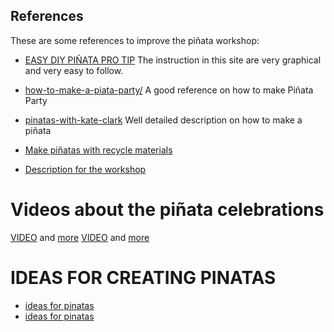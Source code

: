 References
---

These are some references to improve the piñata workshop:


* [EASY DIY PIÑATA PRO TIP](http://www.thinkmakeshareblog.com/diy-pinata-pro-tips/)
The instruction in this site are very graphical and very easy to follow.


* [how-to-make-a-piata-party/](https://pinatas-london.squarespace.com/how-to-make-a-piata-party/)
A good reference on how to make  Piñata Party


* [pinatas-with-kate-clark](http://www.crescendoh.com/studio_crescendoh/pinatas-with-kate-clark.shtml)
Well detailed description on how to make a piñata

* [Make piñatas with recycle materials](http://www.wahaca.co.uk/tag/children/)


* [Description for the workshop](http://www.allalhena.com/?p=217)

# Videos about the piñata celebrations
[VIDEO](https://www.youtube.com/watch?v=tVuFp9Gep2o) and [more](https://www.littlepinatamaker.com/)
[VIDEO](https://vimeo.com/119447634) and [more](https://pinatas-london.squarespace.com/)




# IDEAS FOR CREATING PINATAS

* [ideas for pinatas](http://www.pinatapinata.london/product-category/pinatas/)
* [ideas for pinatas](https://wildchildparty.com/collections/pinatas-1)
